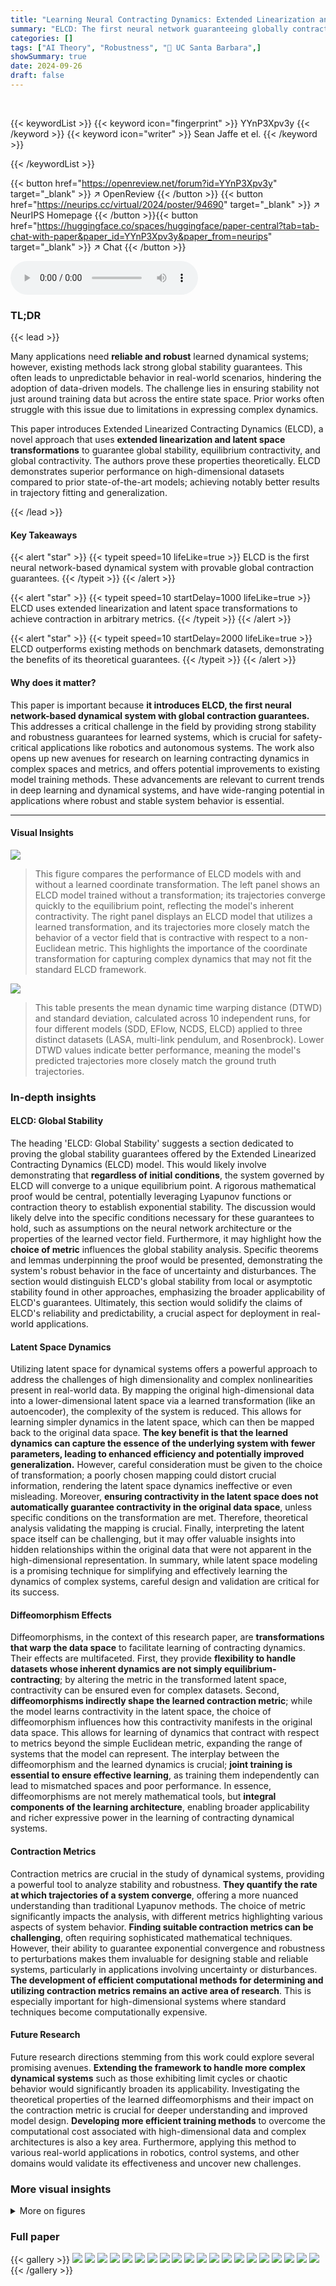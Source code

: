 ```yaml
---
title: "Learning Neural Contracting Dynamics: Extended Linearization and Global Guarantees"
summary: "ELCD: The first neural network guaranteeing globally contracting dynamics!"
categories: []
tags: ["AI Theory", "Robustness", "🏢 UC Santa Barbara",]
showSummary: true
date: 2024-09-26
draft: false
---
```


<br>

{{< keywordList >}}
{{< keyword icon="fingerprint" >}} YYnP3Xpv3y {{< /keyword >}}
{{< keyword icon="writer" >}} Sean Jaffe et el. {{< /keyword >}}
 
{{< /keywordList >}}

{{< button href="https://openreview.net/forum?id=YYnP3Xpv3y" target="_blank" >}}
↗ OpenReview
{{< /button >}}
{{< button href="https://neurips.cc/virtual/2024/poster/94690" target="_blank" >}}
↗ NeurIPS Homepage
{{< /button >}}{{< button href="https://huggingface.co/spaces/huggingface/paper-central?tab=tab-chat-with-paper&paper_id=YYnP3Xpv3y&paper_from=neurips" target="_blank" >}}
↗ Chat
{{< /button >}}



<audio controls>
    <source src="https://ai-paper-reviewer.com/YYnP3Xpv3y/podcast.wav" type="audio/wav">
    Your browser does not support the audio element.
</audio>


### TL;DR


{{< lead >}}

Many applications need **reliable and robust** learned dynamical systems; however, existing methods lack strong global stability guarantees.  This often leads to unpredictable behavior in real-world scenarios, hindering the adoption of data-driven models. The challenge lies in ensuring stability not just around training data but across the entire state space.  Prior works often struggle with this issue due to limitations in expressing complex dynamics. 

This paper introduces Extended Linearized Contracting Dynamics (ELCD), a novel approach that uses **extended linearization and latent space transformations** to guarantee global stability, equilibrium contractivity, and global contractivity.  The authors prove these properties theoretically.  ELCD demonstrates superior performance on high-dimensional datasets compared to prior state-of-the-art models; achieving notably better results in trajectory fitting and generalization.

{{< /lead >}}


#### Key Takeaways

{{< alert "star" >}}
{{< typeit speed=10 lifeLike=true >}} ELCD is the first neural network-based dynamical system with provable global contraction guarantees. {{< /typeit >}}
{{< /alert >}}

{{< alert "star" >}}
{{< typeit speed=10 startDelay=1000 lifeLike=true >}} ELCD uses extended linearization and latent space transformations to achieve contraction in arbitrary metrics. {{< /typeit >}}
{{< /alert >}}

{{< alert "star" >}}
{{< typeit speed=10 startDelay=2000 lifeLike=true >}} ELCD outperforms existing methods on benchmark datasets, demonstrating the benefits of its theoretical guarantees. {{< /typeit >}}
{{< /alert >}}

#### Why does it matter?
This paper is important because **it introduces ELCD, the first neural network-based dynamical system with global contraction guarantees.** This addresses a critical challenge in the field by providing strong stability and robustness guarantees for learned systems, which is crucial for safety-critical applications like robotics and autonomous systems.  The work also opens up new avenues for research on learning contracting dynamics in complex spaces and metrics, and offers potential improvements to existing model training methods.  These advancements are relevant to current trends in deep learning and dynamical systems, and have wide-ranging potential in applications where robust and stable system behavior is essential.

------
#### Visual Insights



![](https://ai-paper-reviewer.com/YYnP3Xpv3y/figures_6_1.jpg)

> This figure compares the performance of ELCD models with and without a learned coordinate transformation.  The left panel shows an ELCD model trained without a transformation; its trajectories converge quickly to the equilibrium point, reflecting the model's inherent contractivity. The right panel displays an ELCD model that utilizes a learned transformation, and its trajectories more closely match the behavior of a vector field that is contractive with respect to a non-Euclidean metric. This highlights the importance of the coordinate transformation for capturing complex dynamics that may not fit the standard ELCD framework.





![](https://ai-paper-reviewer.com/YYnP3Xpv3y/tables_8_1.jpg)

> This table presents the mean dynamic time warping distance (DTWD) and standard deviation, calculated across 10 independent runs, for four different models (SDD, EFlow, NCDS, ELCD) applied to three distinct datasets (LASA, multi-link pendulum, and Rosenbrock).  Lower DTWD values indicate better performance, meaning the model's predicted trajectories more closely match the ground truth trajectories.





### In-depth insights


#### ELCD: Global Stability
The heading 'ELCD: Global Stability' suggests a section dedicated to proving the global stability guarantees offered by the Extended Linearized Contracting Dynamics (ELCD) model.  This would likely involve demonstrating that **regardless of initial conditions**, the system governed by ELCD will converge to a unique equilibrium point.  A rigorous mathematical proof would be central, potentially leveraging Lyapunov functions or contraction theory to establish exponential stability. The discussion would likely delve into the specific conditions necessary for these guarantees to hold, such as assumptions on the neural network architecture or the properties of the learned vector field.  Furthermore, it may highlight how the **choice of metric** influences the global stability analysis.  Specific theorems and lemmas underpinning the proof would be presented, demonstrating the system's robust behavior in the face of uncertainty and disturbances.  The section would distinguish ELCD's global stability from local or asymptotic stability found in other approaches, emphasizing the broader applicability of ELCD's guarantees.  Ultimately, this section would solidify the claims of ELCD's reliability and predictability, a crucial aspect for deployment in real-world applications.

#### Latent Space Dynamics
Utilizing latent space for dynamical systems offers a powerful approach to address the challenges of high dimensionality and complex nonlinearities present in real-world data.  By mapping the original high-dimensional data into a lower-dimensional latent space via a learned transformation (like an autoencoder), the complexity of the system is reduced. This allows for learning simpler dynamics in the latent space, which can then be mapped back to the original data space.  **The key benefit is that the learned dynamics can capture the essence of the underlying system with fewer parameters, leading to enhanced efficiency and potentially improved generalization.**  However, careful consideration must be given to the choice of transformation;  a poorly chosen mapping could distort crucial information, rendering the latent space dynamics ineffective or even misleading.  Moreover, **ensuring contractivity in the latent space does not automatically guarantee contractivity in the original data space**, unless specific conditions on the transformation are met. Therefore, theoretical analysis validating the mapping is crucial.  Finally, interpreting the latent space itself can be challenging, but it may offer valuable insights into hidden relationships within the original data that were not apparent in the high-dimensional representation.  In summary, while latent space modeling is a promising technique for simplifying and effectively learning the dynamics of complex systems, careful design and validation are critical for its success.

#### Diffeomorphism Effects
Diffeomorphisms, in the context of this research paper, are **transformations that warp the data space** to facilitate learning of contracting dynamics.  Their effects are multifaceted.  First, they provide **flexibility to handle datasets whose inherent dynamics are not simply equilibrium-contracting**; by altering the metric in the transformed latent space, contractivity can be ensured even for complex datasets.  Second, **diffeomorphisms indirectly shape the learned contraction metric**; while the model learns contractivity in the latent space, the choice of diffeomorphism influences how this contractivity manifests in the original data space.  This allows for learning of dynamics that contract with respect to metrics beyond the simple Euclidean metric, expanding the range of systems that the model can represent. The interplay between the diffeomorphism and the learned dynamics is crucial; **joint training is essential to ensure effective learning**, as training them independently can lead to mismatched spaces and poor performance.   In essence, diffeomorphisms are not merely mathematical tools, but **integral components of the learning architecture**, enabling broader applicability and richer expressive power in the learning of contracting dynamical systems.

#### Contraction Metrics
Contraction metrics are crucial in the study of dynamical systems, providing a powerful tool to analyze stability and robustness.  **They quantify the rate at which trajectories of a system converge**, offering a more nuanced understanding than traditional Lyapunov methods.  The choice of metric significantly impacts the analysis, with different metrics highlighting various aspects of system behavior.  **Finding suitable contraction metrics can be challenging**, often requiring sophisticated mathematical techniques.  However, their ability to guarantee exponential convergence and robustness to perturbations makes them invaluable for designing stable and reliable systems, particularly in applications involving uncertainty or disturbances.  **The development of efficient computational methods for determining and utilizing contraction metrics remains an active area of research**. This is especially important for high-dimensional systems where standard techniques become computationally expensive.

#### Future Research
Future research directions stemming from this work could explore several promising avenues.  **Extending the framework to handle more complex dynamical systems** such as those exhibiting limit cycles or chaotic behavior would significantly broaden its applicability.  Investigating the theoretical properties of the learned diffeomorphisms and their impact on the contraction metric is crucial for deeper understanding and improved model design.  **Developing more efficient training methods** to overcome the computational cost associated with high-dimensional data and complex architectures is also a key area. Furthermore, applying this method to various real-world applications in robotics, control systems, and other domains would validate its effectiveness and uncover new challenges.


### More visual insights

<details>
<summary>More on figures
</summary>


![](https://ai-paper-reviewer.com/YYnP3Xpv3y/figures_7_1.jpg)

> This figure compares the performance of ELCD and NCDS across three training epochs.  The top row shows ELCD's vector field and trajectories, demonstrating consistent contraction towards a single equilibrium point across all epochs. The bottom row shows NCDS, where the vector field and trajectories exhibit multiple equilibria and divergence, indicating a failure to maintain consistent contraction during training.


![](https://ai-paper-reviewer.com/YYnP3Xpv3y/figures_8_1.jpg)

> This figure shows four examples of 2D trajectories from the LASA dataset.  Black lines represent the actual demonstration trajectories. Magenta lines show the trajectories produced by the ELCD model when trained on the dataset.  The short black lines overlaid on the plots represent the learned vector field at various points in the state space.  The velocity magnitudes of the vector field have been normalized for better visualization.


![](https://ai-paper-reviewer.com/YYnP3Xpv3y/figures_9_1.jpg)

> This figure shows a comparison of the trajectories of a two-link pendulum (blue) and the trajectories predicted by the ELCD model (red). Each column represents a different trajectory, with the top row showing the angle of the first link and the bottom row showing the angle of the second link. The x-axis represents the angle and the y-axis represents the angular velocity. The figure demonstrates the ELCD model's ability to accurately predict the complex, oscillatory behavior of the pendulum.


</details>






### Full paper

{{< gallery >}}
<img src="https://ai-paper-reviewer.com/YYnP3Xpv3y/1.png" class="grid-w50 md:grid-w33 xl:grid-w25" />
<img src="https://ai-paper-reviewer.com/YYnP3Xpv3y/2.png" class="grid-w50 md:grid-w33 xl:grid-w25" />
<img src="https://ai-paper-reviewer.com/YYnP3Xpv3y/3.png" class="grid-w50 md:grid-w33 xl:grid-w25" />
<img src="https://ai-paper-reviewer.com/YYnP3Xpv3y/4.png" class="grid-w50 md:grid-w33 xl:grid-w25" />
<img src="https://ai-paper-reviewer.com/YYnP3Xpv3y/5.png" class="grid-w50 md:grid-w33 xl:grid-w25" />
<img src="https://ai-paper-reviewer.com/YYnP3Xpv3y/6.png" class="grid-w50 md:grid-w33 xl:grid-w25" />
<img src="https://ai-paper-reviewer.com/YYnP3Xpv3y/7.png" class="grid-w50 md:grid-w33 xl:grid-w25" />
<img src="https://ai-paper-reviewer.com/YYnP3Xpv3y/8.png" class="grid-w50 md:grid-w33 xl:grid-w25" />
<img src="https://ai-paper-reviewer.com/YYnP3Xpv3y/9.png" class="grid-w50 md:grid-w33 xl:grid-w25" />
<img src="https://ai-paper-reviewer.com/YYnP3Xpv3y/10.png" class="grid-w50 md:grid-w33 xl:grid-w25" />
<img src="https://ai-paper-reviewer.com/YYnP3Xpv3y/11.png" class="grid-w50 md:grid-w33 xl:grid-w25" />
<img src="https://ai-paper-reviewer.com/YYnP3Xpv3y/12.png" class="grid-w50 md:grid-w33 xl:grid-w25" />
<img src="https://ai-paper-reviewer.com/YYnP3Xpv3y/13.png" class="grid-w50 md:grid-w33 xl:grid-w25" />
<img src="https://ai-paper-reviewer.com/YYnP3Xpv3y/14.png" class="grid-w50 md:grid-w33 xl:grid-w25" />
<img src="https://ai-paper-reviewer.com/YYnP3Xpv3y/15.png" class="grid-w50 md:grid-w33 xl:grid-w25" />
<img src="https://ai-paper-reviewer.com/YYnP3Xpv3y/16.png" class="grid-w50 md:grid-w33 xl:grid-w25" />
<img src="https://ai-paper-reviewer.com/YYnP3Xpv3y/17.png" class="grid-w50 md:grid-w33 xl:grid-w25" />
<img src="https://ai-paper-reviewer.com/YYnP3Xpv3y/18.png" class="grid-w50 md:grid-w33 xl:grid-w25" />
<img src="https://ai-paper-reviewer.com/YYnP3Xpv3y/19.png" class="grid-w50 md:grid-w33 xl:grid-w25" />
<img src="https://ai-paper-reviewer.com/YYnP3Xpv3y/20.png" class="grid-w50 md:grid-w33 xl:grid-w25" />
{{< /gallery >}}